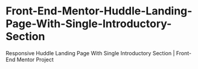 # Front-End-Mentor-Huddle-Landing-Page-With-Single-Introductory-Section
Responsive Huddle Landing Page With Single Introductory Section | Front-End Mentor Project 
